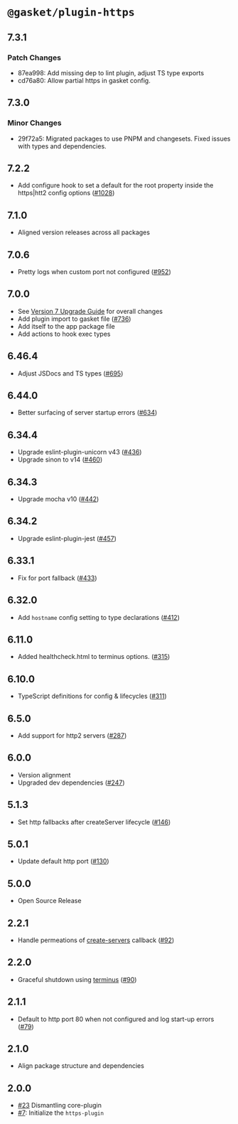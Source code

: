 # `@gasket/plugin-https`

## 7.3.1

### Patch Changes

- 87ea998: Add missing dep to lint plugin, adjust TS type exports
- cd76a80: Allow partial https in gasket config.

## 7.3.0

### Minor Changes

- 29f72a5: Migrated packages to use PNPM and changesets. Fixed issues with types and dependencies.

## 7.2.2

- Add configure hook to set a default for the root property inside the https|htt2 config options ([#1028])

## 7.1.0

- Aligned version releases across all packages

## 7.0.6

- Pretty logs when custom port not configured ([#952])

## 7.0.0

- See [Version 7 Upgrade Guide] for overall changes
- Add plugin import to gasket file ([#736])
- Add itself to the app package file
- Add actions to hook exec types

## 6.46.4

- Adjust JSDocs and TS types ([#695])

## 6.44.0

- Better surfacing of server startup errors ([#634])

## 6.34.4

- Upgrade eslint-plugin-unicorn v43 ([#436])
- Upgrade sinon to v14 ([#460])

## 6.34.3

- Upgrade mocha v10 ([#442])

## 6.34.2

- Upgrade eslint-plugin-jest ([#457])

## 6.33.1

- Fix for port fallback ([#433])

## 6.32.0

- Add `hostname` config setting to type declarations ([#412])

## 6.11.0

- Added healthcheck.html to terminus options. ([#315])

## 6.10.0

- TypeScript definitions for config & lifecycles ([#311])

## 6.5.0

- Add support for http2 servers ([#287])

## 6.0.0

- Version alignment
- Upgraded dev dependencies ([#247])

## 5.1.3

- Set http fallbacks after createServer lifecycle ([#146])

## 5.0.1

- Update default http port ([#130])

## 5.0.0

- Open Source Release

## 2.2.1

- Handle permeations of [create-servers] callback ([#92])

## 2.2.0

- Graceful shutdown using [terminus] ([#90])

## 2.1.1

- Default to http port 80 when not configured and log start-up errors ([#79])

## 2.1.0

- Align package structure and dependencies

## 2.0.0

- [#23] Dismantling core-plugin
- [#7]: Initialize the `https-plugin`

[Version 7 Upgrade Guide]: /docs/upgrade-to-7.md
[#7]: https://github.com/godaddy/gasket/pull/7
[#23]: https://github.com/godaddy/gasket/pull/23
[#79]: https://github.com/godaddy/gasket/pull/79
[#90]: https://github.com/godaddy/gasket/pull/90
[#92]: https://github.com/godaddy/gasket/pull/92
[#130]: https://github.com/godaddy/gasket/pull/130
[#146]: https://github.com/godaddy/gasket/pull/146
[#247]: https://github.com/godaddy/gasket/pull/247
[#287]: https://github.com/godaddy/gasket/pull/287
[#311]: https://github.com/godaddy/gasket/pull/311
[#315]: https://github.com/godaddy/gasket/pull/315
[#412]: https://github.com/godaddy/gasket/pull/412
[#433]: https://github.com/godaddy/gasket/pull/433
[#436]: https://github.com/godaddy/gasket/pull/436
[#457]: https://github.com/godaddy/gasket/pull/457
[#442]: https://github.com/godaddy/gasket/pull/442
[#460]: https://github.com/godaddy/gasket/pull/460
[#634]: https://github.com/godaddy/gasket/pull/634
[#695]: https://github.com/godaddy/gasket/pull/695
[#736]: https://github.com/godaddy/gasket/pull/736
[#952]: https://github.com/godaddy/gasket/pull/952
[#1028]: https://github.com/godaddy/gasket/pull/1028
[terminus]: https://github.com/godaddy/terminus
[create-servers]: https://github.com/http-party/create-servers
